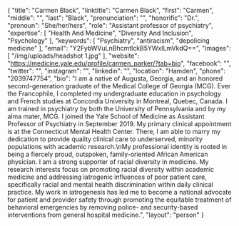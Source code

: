 {
  "title": "Carmen Black",
  "linktitle": "Carmen Black",
  "first": "Carmen",
  "middle": "",
  "last": "Black",
  "pronunciation": "",
  "honorific": "Dr.",
  "pronoun": "She/her/hers",
  "role": "Assistant professor of psychiatry",
  "expertise": [
    "Health And Medicine",
    "Diversity And Inclusion",
    "Psychology"
  ],
  "keywords": [
    "Psychiatry",
    "antiracism",
    "depolicing medicine"
  ],
  "email": "Y2FybWVuLnBhcmtlckB5YWxlLmVkdQ==",
  "images": [
    "/img/uploads/headshot 1.jpg"
  ],
  "website": "https://medicine.yale.edu/profile/carmen_parker/?tab=bio",
  "facebook": "",
  "twitter": "",
  "instagram": "",
  "linkedin": "",
  "location": "Hamden",
  "phone": "2039747754",
  "bio": "I am a native of Augusta, Georgia, and an honored second-generation graduate of the Medical College of Georgia (MCG). Ever the Francophile, I completed my undergraduate education in psychology and French studies at Concordia University in Montreal, Quebec, Canada. I am trained in psychiatry by both the University of Pennsylvania and by my alma mater, MCG. I joined the Yale School of Medicine as Assistant Professor of Psychiatry in September 2019. My primary clinical appointment is at the Connecticut Mental Health Center. There, I am able to marry my dedication to provide quality clinical care to underserved, minority populations with academic research.\nMy professional identity is rooted in being a fiercely proud, outspoken, family-oriented African American physician. I am a strong supporter of racial diversity in medicine. My research interests focus on promoting racial diversity within academic medicine and addressing iatrogenic influences of poor patient care, specifically racial and mental health discrimination within daily clinical practice. My work in iatrogenesis has led me to become a national advocate for patient and provider safety through promoting the equitable treatment of behavioral emergencies by removing police- and security-based interventions from general hospital medicine.",
  "layout": "person"
}
